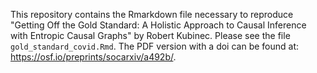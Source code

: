 This repository contains the Rmarkdown file necessary to reproduce "Getting Off the Gold Standard: A Holistic Approach to Causal Inference with Entropic Causal Graphs" by Robert Kubinec. Please see the file `gold_standard_covid.Rmd`. The PDF version with a doi can be found at: https://osf.io/preprints/socarxiv/a492b/.